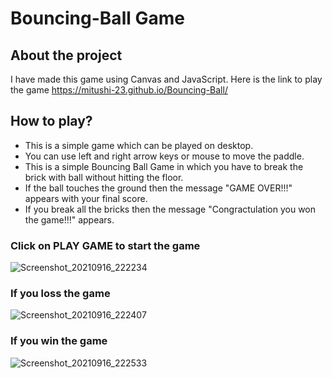 # Bouncing-Ball Game
## About the project
I have made this game using Canvas and JavaScript.
Here is the link to play the game
https://mitushi-23.github.io/Bouncing-Ball/

## How to play?
* This is a simple game which can be played on desktop.
* You can use left and right arrow keys or mouse to move the paddle.
* This is a simple Bouncing Ball Game in which you have to break the brick with ball without hitting the floor.
* If the ball touches the ground then the message "GAME OVER!!!" appears with your final score.
* If you break all the bricks then the message "Congractulation you won the game!!!" appears.

### Click on PLAY GAME to start the game
![Screenshot_20210916_222234](https://user-images.githubusercontent.com/83106116/133654153-f7dc9b89-1811-400f-89c8-0f91ea5d27da.png)

### If you loss the game
![Screenshot_20210916_222407](https://user-images.githubusercontent.com/83106116/133654055-9eb5b82f-bd4c-4a15-8f6c-f68683159d1d.png)

### If you win the game  
![Screenshot_20210916_222533](https://user-images.githubusercontent.com/83106116/133653746-9fda3857-3492-4d52-ad30-abb9af172d5b.png)
